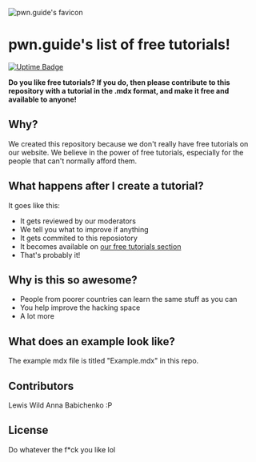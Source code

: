 
![pwn.guide's favicon](https://pwn.guide/favicon.ico)
# pwn.guide's list of free tutorials!
[![Uptime Badge](https://uptime.betterstack.com/status-badges/v1/monitor/wkbf.svg)](https://status.pwn.guide)

**Do you like free tutorials? If you do, then please contribute to this repository with a tutorial in the .mdx format, and make it free and available to anyone!**

## Why?
We created this repository because we don't really have free tutorials on our website. We believe in the power of free tutorials, especially for the people that can't normally afford them.

## What happens after I create a tutorial?
It goes like this:
* It gets reviewed by our moderators
* We tell you what to improve if anything
* It gets commited to this reposiotory
* It becomes available on [our free tutorials section](https://pwn.guide/tutorials)
* That's probably it!





## Why is this so awesome?

* People from poorer countries can learn the same stuff as you can
* You help improve the hacking space
* A lot more

## What does an example look like?
 
The example mdx file is titled "Example.mdx" in this repo.


## Contributors
Lewis Wild
Anna Babichenko :P

## License
Do whatever the f*ck you like lol
